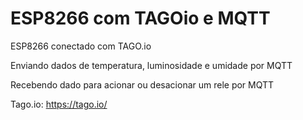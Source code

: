 # ESP8266 com TAGOio e MQTT

ESP8266 conectado com TAGO.io

Enviando dados de temperatura, luminosidade e umidade por MQTT

Recebendo dado para acionar ou desacionar um rele por MQTT

Tago.io: https://tago.io/
